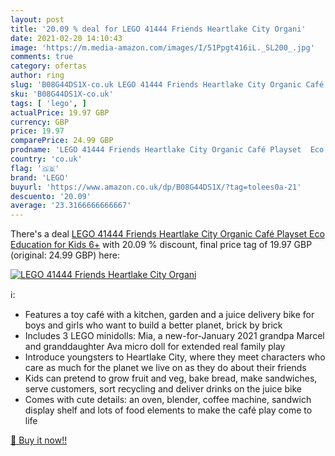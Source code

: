 ```yaml
---
layout: post
title: '20.09 % deal for LEGO 41444 Friends Heartlake City Organi'
date: 2021-02-20 14:10:43
image: 'https://m.media-amazon.com/images/I/51Ppgt416iL._SL200_.jpg'
comments: true
category: ofertas
author: ring
slug: 'B08G44DS1X-co.uk LEGO 41444 Friends Heartlake City Organic Café Playset...'
sku: 'B08G44DS1X-co.uk'
tags: [ 'lego', ]
actualPrice: 19.97 GBP
currency: GBP
price: 19.97
comparePrice: 24.99 GBP
prodname: 'LEGO 41444 Friends Heartlake City Organic Café Playset  Eco Education for Kids 6+'
country: 'co.uk'
flag: '🇬🇧'
brand: 'LEGO'
buyurl: 'https://www.amazon.co.uk/dp/B08G44DS1X/?tag=tolees0a-21'
descuento: '20.09'
average: '23.3166666666667'
---
```


There's a deal [LEGO 41444 Friends Heartlake City Organic Café Playset  Eco Education for Kids 6+](https://www.amazon.co.uk/dp/B08G44DS1X/?tag=tolees0a-21)  with  20.09 % discount, final price tag of  19.97 GBP (original: 24.99 GBP) here:

[![LEGO 41444 Friends Heartlake City Organi](https://m.media-amazon.com/images/I/51Ppgt416iL._SL200_.jpg)](https://www.amazon.co.uk/dp/B08G44DS1X/?tag=tolees0a-21)

ℹ️:

- Features a toy café with a kitchen, garden and a juice delivery bike for boys and girls who want to build a better planet, brick by brick
- Includes 3 LEGO minidolls: Mia, a new-for-January 2021 grandpa Marcel and granddaughter Ava micro doll for extended real family play
- Introduce youngsters to Heartlake City, where they meet characters who care as much for the planet we live on as they do about their friends
- Kids can pretend to grow fruit and veg, bake bread, make sandwiches, serve customers, sort recycling and deliver drinks on the juice bike
- Comes with cute details: an oven, blender, coffee machine, sandwich display shelf and lots of food elements to make the café play come to life

[🛒 Buy it now!!](https://www.amazon.co.uk/dp/B08G44DS1X/?tag=tolees0a-21)
